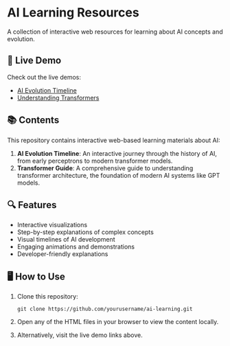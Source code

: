 # AI Learning Resources

A collection of interactive web resources for learning about AI concepts and evolution.

## 🚀 Live Demo

Check out the live demos:
- [AI Evolution Timeline](https://vinothkumar95.github.io/ai-learning/ai_evolution_timeline.html)
- [Understanding Transformers](https://vinothkumar95.github.io/ai-learning/transformer_guide.html)

## 📚 Contents

This repository contains interactive web-based learning materials about AI:

1. **AI Evolution Timeline**: An interactive journey through the history of AI, from early perceptrons to modern transformer models.
2. **Transformer Guide**: A comprehensive guide to understanding transformer architecture, the foundation of modern AI systems like GPT models.

## 🔍 Features

- Interactive visualizations
- Step-by-step explanations of complex concepts
- Visual timelines of AI development
- Engaging animations and demonstrations
- Developer-friendly explanations

## 🖥️ How to Use

1. Clone this repository:
   ```
   git clone https://github.com/yourusername/ai-learning.git
   ```

2. Open any of the HTML files in your browser to view the content locally.

3. Alternatively, visit the live demo links above.
